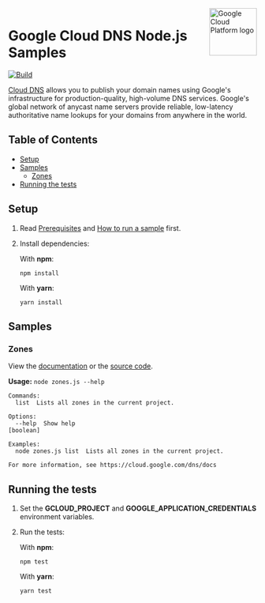 <img src="https://avatars2.githubusercontent.com/u/2810941?v=3&s=96" alt="Google Cloud Platform logo" title="Google Cloud Platform" align="right" height="96" width="96"/>

# Google Cloud DNS Node.js Samples

[![Build](https://storage.googleapis.com/cloud-docs-samples-badges/GoogleCloudPlatform/nodejs-docs-samples/nodejs-docs-samples-dns.svg)]()

[Cloud DNS](https://cloud.google.com/dns/docs/) allows you to publish your domain names using Google&#x27;s infrastructure for production-quality, high-volume DNS services. Google&#x27;s global network of anycast name servers provide reliable, low-latency authoritative name lookups for your domains from anywhere in the world.

## Table of Contents

* [Setup](#setup)
* [Samples](#samples)
  * [Zones](#zones)
* [Running the tests](#running-the-tests)

## Setup

1.  Read [Prerequisites][prereq] and [How to run a sample][run] first.
1.  Install dependencies:

    With **npm**:

        npm install

    With **yarn**:

        yarn install

[prereq]: ../README.md#prerequisities
[run]: ../README.md#how-to-run-a-sample

## Samples

### Zones

View the [documentation][zones_0_docs] or the [source code][zones_0_code].

__Usage:__ `node zones.js --help`

```
Commands:
  list  Lists all zones in the current project.

Options:
  --help  Show help                                                                                            [boolean]

Examples:
  node zones.js list  Lists all zones in the current project.

For more information, see https://cloud.google.com/dns/docs
```

[zones_0_docs]: https://cloud.google.com/dns/docs
[zones_0_code]: zones.js

## Running the tests

1.  Set the **GCLOUD_PROJECT** and **GOOGLE_APPLICATION_CREDENTIALS** environment variables.

1.  Run the tests:

    With **npm**:

        npm test

    With **yarn**:

        yarn test
